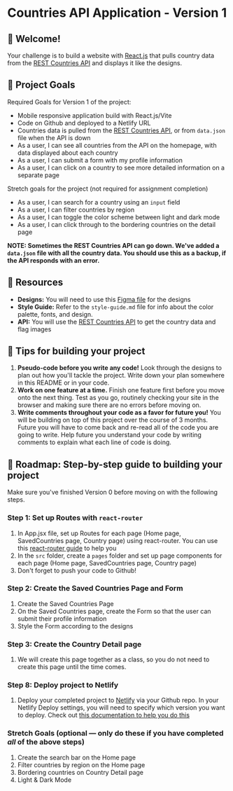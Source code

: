 # Countries API Application - Version 1

## 👋 Welcome!

Your challenge is to build a website with [React.js](https://reactjs.org) that pulls country data from the [REST Countries API](https://restcountries.com) and displays it like the designs.

## 🎯 Project Goals

Required Goals for Version 1 of the project:

- Mobile responsive application build with React.js/Vite
- Code on Github and deployed to a Netlify URL
- Countries data is pulled from the [REST Countries API](https://restcountries.com), or from `data.json` file when the API is down
- As a user, I can see all countries from the API on the homepage, with data displayed about each country
- As a user, I can submit a form with my profile information
- As a user, I can click on a country to see more detailed information on a separate page

Stretch goals for the project (not required for assignment completion)

- As a user, I can search for a country using an `input` field
- As a user, I can filter countries by region
- As a user, I can toggle the color scheme between light and dark mode
- As a user, I can click through to the bordering countries on the detail page

**NOTE: Sometimes the REST Countries API can go down. We've added a `data.json` file with all the country data. You should use this as a backup, if the API responds with an error.**

## 🔗 Resources

- **Designs:** You will need to use this [Figma file](https://www.figma.com/design/YuEMNteoQic0h6RRiYprpV/Countries-API-Project?m=auto&t=C9b6FsfUdPspzaqu-1) for the designs
- **Style Guide:** Refer to the `style-guide.md` file for info about the color palette, fonts, and design.
- **API:** You will use the [REST Countries API](https://restcountries.com) to get the country data and flag images

## 📝 Tips for building your project

1. **Pseudo-code before you write any code!** Look through the designs to plan out how you'll tackle the project. Write down your plan somewhere in this README or in your code.
2. **Work on one feature at a time.** Finish one feature first before you move onto the next thing. Test as you go, routinely checking your site in the browser and making sure there are no errors before moving on. 
3. **Write comments throughout your code as a favor for future you!** You will be building on top of this project over the course of 3 months. Future you will have to come back and re-read all of the code you are going to write. Help future you understand your code by writing comments to explain what each line of code is doing. 

## 🚀 Roadmap: Step-by-step guide to building your project

Make sure you've finished Version 0 before moving on with the following steps.

### Step 1: Set up Routes with `react-router`

1. In App.jsx file, set up Routes for each page (Home page, SavedCountries page, Country page) using react-router. You can use this [react-router guide](https://docs.google.com/document/d/18jxCUA0bebCyYaIHy8aaKMgOQH4w5-b-iCGDWpV4K4M/edit?tab=t.hbxxe6vmm0fq#heading=h.snu4ai1ffrgi) to help you
2. In the `src` folder, create a `pages` folder and set up page components for each page (Home page, SavedCountries page, Country page)
3. Don't forget to push your code to Github!

### Step 2: Create the Saved Countries Page and Form

1. Create the Saved Countries Page
2. On the Saved Countries page, create the Form so that the user can submit their profile information
3. Style the Form according to the designs

### Step 3: Create the Country Detail page

1. We will create this page together as a class, so you do not need to create this page until the time comes.

### Step 8: Deploy project to Netlify

1. Deploy your completed project to [Netlify](https://www.netlify.com/) via your Github repo. In your Netlify Deploy settings, you will need to specify which version you want to deploy. Check out [this documentation to help you do this](https://docs.google.com/document/d/18jxCUA0bebCyYaIHy8aaKMgOQH4w5-b-iCGDWpV4K4M/edit?tab=t.jnwta4jrhylr#heading=h.scmsi7a6s9yz)

### Stretch Goals (optional — only do these if you have completed _all_ of the above steps)

1. Create the search bar on the Home page
2. Filter countries by region on the Home page
3. Bordering countries on Country Detail page
4. Light & Dark Mode
